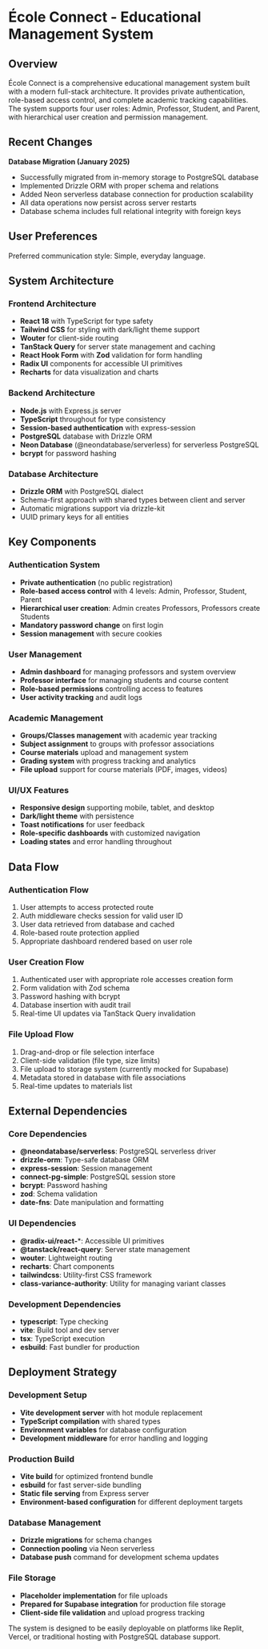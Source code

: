 # École Connect - Educational Management System

## Overview

École Connect is a comprehensive educational management system built with a modern full-stack architecture. It provides private authentication, role-based access control, and complete academic tracking capabilities. The system supports four user roles: Admin, Professor, Student, and Parent, with hierarchical user creation and permission management.

## Recent Changes

**Database Migration (January 2025)**
- Successfully migrated from in-memory storage to PostgreSQL database
- Implemented Drizzle ORM with proper schema and relations
- Added Neon serverless database connection for production scalability
- All data operations now persist across server restarts
- Database schema includes full relational integrity with foreign keys

## User Preferences

Preferred communication style: Simple, everyday language.

## System Architecture

### Frontend Architecture
- **React 18** with TypeScript for type safety
- **Tailwind CSS** for styling with dark/light theme support
- **Wouter** for client-side routing
- **TanStack Query** for server state management and caching
- **React Hook Form** with **Zod** validation for form handling
- **Radix UI** components for accessible UI primitives
- **Recharts** for data visualization and charts

### Backend Architecture
- **Node.js** with Express.js server
- **TypeScript** throughout for type consistency
- **Session-based authentication** with express-session
- **PostgreSQL** database with Drizzle ORM
- **Neon Database** (@neondatabase/serverless) for serverless PostgreSQL
- **bcrypt** for password hashing

### Database Architecture
- **Drizzle ORM** with PostgreSQL dialect
- Schema-first approach with shared types between client and server
- Automatic migrations support via drizzle-kit
- UUID primary keys for all entities

## Key Components

### Authentication System
- **Private authentication** (no public registration)
- **Role-based access control** with 4 levels: Admin, Professor, Student, Parent
- **Hierarchical user creation**: Admin creates Professors, Professors create Students
- **Mandatory password change** on first login
- **Session management** with secure cookies

### User Management
- **Admin dashboard** for managing professors and system overview
- **Professor interface** for managing students and course content
- **Role-based permissions** controlling access to features
- **User activity tracking** and audit logs

### Academic Management
- **Groups/Classes management** with academic year tracking
- **Subject assignment** to groups with professor associations
- **Course materials** upload and management system
- **Grading system** with progress tracking and analytics
- **File upload** support for course materials (PDF, images, videos)

### UI/UX Features
- **Responsive design** supporting mobile, tablet, and desktop
- **Dark/light theme** with persistence
- **Toast notifications** for user feedback
- **Role-specific dashboards** with customized navigation
- **Loading states** and error handling throughout

## Data Flow

### Authentication Flow
1. User attempts to access protected route
2. Auth middleware checks session for valid user ID
3. User data retrieved from database and cached
4. Role-based route protection applied
5. Appropriate dashboard rendered based on user role

### User Creation Flow
1. Authenticated user with appropriate role accesses creation form
2. Form validation with Zod schema
3. Password hashing with bcrypt
4. Database insertion with audit trail
5. Real-time UI updates via TanStack Query invalidation

### File Upload Flow
1. Drag-and-drop or file selection interface
2. Client-side validation (file type, size limits)
3. File upload to storage system (currently mocked for Supabase)
4. Metadata stored in database with file associations
5. Real-time updates to materials list

## External Dependencies

### Core Dependencies
- **@neondatabase/serverless**: PostgreSQL serverless driver
- **drizzle-orm**: Type-safe database ORM
- **express-session**: Session management
- **connect-pg-simple**: PostgreSQL session store
- **bcrypt**: Password hashing
- **zod**: Schema validation
- **date-fns**: Date manipulation and formatting

### UI Dependencies
- **@radix-ui/react-***: Accessible UI primitives
- **@tanstack/react-query**: Server state management
- **wouter**: Lightweight routing
- **recharts**: Chart components
- **tailwindcss**: Utility-first CSS framework
- **class-variance-authority**: Utility for managing variant classes

### Development Dependencies
- **typescript**: Type checking
- **vite**: Build tool and dev server
- **tsx**: TypeScript execution
- **esbuild**: Fast bundler for production

## Deployment Strategy

### Development Setup
- **Vite development server** with hot module replacement
- **TypeScript compilation** with shared types
- **Environment variables** for database configuration
- **Development middleware** for error handling and logging

### Production Build
- **Vite build** for optimized frontend bundle
- **esbuild** for fast server-side bundling
- **Static file serving** from Express server
- **Environment-based configuration** for different deployment targets

### Database Management
- **Drizzle migrations** for schema changes
- **Connection pooling** via Neon serverless
- **Database push** command for development schema updates

### File Storage
- **Placeholder implementation** for file uploads
- **Prepared for Supabase integration** for production file storage
- **Client-side file validation** and upload progress tracking

The system is designed to be easily deployable on platforms like Replit, Vercel, or traditional hosting with PostgreSQL database support.